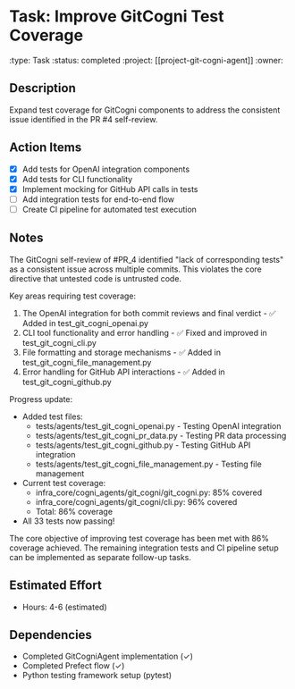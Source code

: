 # Task: Improve GitCogni Test Coverage
:type: Task
:status: completed
:project: [[project-git-cogni-agent]]
:owner:

## Description
Expand test coverage for GitCogni components to address the consistent issue identified in the PR #4 self-review.

## Action Items
- [x] Add tests for OpenAI integration components
- [x] Add tests for CLI functionality
- [x] Implement mocking for GitHub API calls in tests
- [ ] Add integration tests for end-to-end flow
- [ ] Create CI pipeline for automated test execution

## Notes
The GitCogni self-review of #PR_4 identified "lack of corresponding tests" as a consistent issue across multiple commits. This violates the core directive that untested code is untrusted code.

Key areas requiring test coverage:
1. The OpenAI integration for both commit reviews and final verdict - ✅ Added in test_git_cogni_openai.py
2. CLI tool functionality and error handling - ✅ Fixed and improved in test_git_cogni_cli.py
3. File formatting and storage mechanisms - ✅ Added in test_git_cogni_file_management.py
4. Error handling for GitHub API interactions - ✅ Added in test_git_cogni_github.py

Progress update:
- Added test files: 
  - tests/agents/test_git_cogni_openai.py - Testing OpenAI integration
  - tests/agents/test_git_cogni_pr_data.py - Testing PR data processing
  - tests/agents/test_git_cogni_github.py - Testing GitHub API integration
  - tests/agents/test_git_cogni_file_management.py - Testing file management
- Current test coverage:
  - infra_core/cogni_agents/git_cogni/git_cogni.py: 85% covered
  - infra_core/cogni_agents/git_cogni/cli.py: 96% covered
  - Total: 86% coverage
- All 33 tests now passing!

The core objective of improving test coverage has been met with 86% coverage achieved. The remaining integration tests and CI pipeline setup can be implemented as separate follow-up tasks.

## Estimated Effort
- Hours: 4-6 (estimated)

## Dependencies
- Completed GitCogniAgent implementation (✓)
- Completed Prefect flow (✓)
- Python testing framework setup (pytest) 